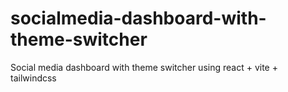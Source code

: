 # socialmedia-dashboard-with-theme-switcher
Social media dashboard with theme switcher using react + vite + tailwindcss
